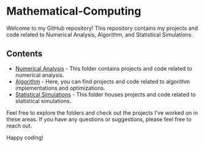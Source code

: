 # Mathematical-Computing

Welcome to my GitHub repository! This repository contains my projects and code related to Numerical Analysis, Algorithm, and Statistical Simulations.

## Contents

- [Numerical Analysis](link-to-numerical-analysis-folder) - This folder contains projects and code related to numerical analysis.
- [Algorithm](link-to-algorithm-folder) - Here, you can find projects and code related to algorithm implementations and optimizations.
- [Statistical Simulations](link-to-statistical-simulations-folder) - This folder houses projects and code related to statistical simulations.

Feel free to explore the folders and check out the projects I've worked on in these areas. If you have any questions or suggestions, please feel free to reach out.

Happy coding!

